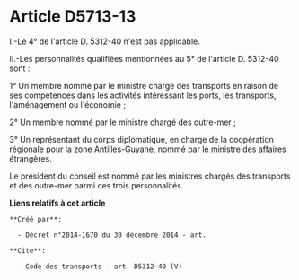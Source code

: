 # Article D5713-13

I.-Le 4° de l'article D. 5312-40 n'est pas applicable. 

II.-Les personnalités qualifiées mentionnées au 5° de l'article D. 5312-40 sont : 

1° Un membre nommé par le ministre chargé des transports en raison de ses compétences dans les activités intéressant les
ports, les transports, l'aménagement ou l'économie ; 

2° Un membre nommé par le ministre chargé des outre-mer ; 

3° Un représentant du corps diplomatique, en charge de la coopération régionale pour la zone Antilles-Guyane, nommé par le
ministre des affaires étrangères. 

Le président du conseil est nommé par les ministres chargés des transports et des outre-mer parmi ces trois personnalités.

**Liens relatifs à cet article**

	**Créé par**:

	  - Décret n°2014-1670 du 30 décembre 2014 - art.

	**Cite**:

	  - Code des transports - art. D5312-40 (V)
